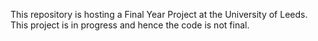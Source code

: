 This repository is hosting a Final Year Project at the University of Leeds. This project is in progress and hence the code is not final.
